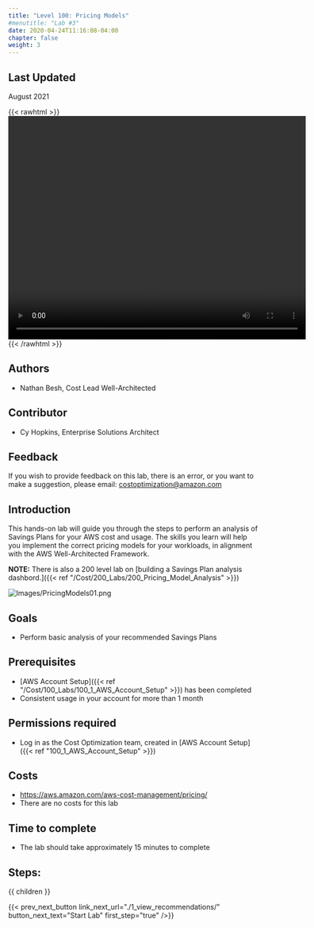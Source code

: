 ```yaml
---
title: "Level 100: Pricing Models"
#menutitle: "Lab #3"
date: 2020-04-24T11:16:08-04:00
chapter: false
weight: 3
---
```

## Last Updated

August 2021

{{< rawhtml >}}
<video width="600" height="450" controls>
  <source src="https://d3h9zoi3eqyz7s.cloudfront.net/Cost/Videos/100PricingModelAnalysis.mp4" type="video/mp4">
  Your browser doesnt support video, or if you're on GitHub head to https://wellarchitectedlabs.com to watch the video.
</video>
{{< /rawhtml >}}

## Authors

- Nathan Besh, Cost Lead Well-Architected

## Contributor

- Cy Hopkins, Enterprise Solutions Architect

## Feedback

If you wish to provide feedback on this lab, there is an error, or you want to make a suggestion, please email: costoptimization@amazon.com

## Introduction

 This hands-on lab will guide you through the steps to perform an analysis of Savings Plans for your AWS cost and usage. The skills you learn will help you implement the correct pricing models for your workloads, in alignment with the AWS Well-Architected Framework.

**NOTE:** There is also a 200 level lab on [building a Savings Plan analysis dashbord.]({{< ref "/Cost/200_Labs/200_Pricing_Model_Analysis" >}})

![Images/PricingModels01.png](/Cost/100_3_Pricing_Models/Images/PricingModels01.png?classes=lab_picture_small)

## Goals

- Perform basic analysis of your recommended Savings Plans

## Prerequisites

- [AWS Account Setup]({{< ref "/Cost/100_Labs/100_1_AWS_Account_Setup" >}}) has been completed
- Consistent usage in your account for more than 1 month

## Permissions required

- Log in as the Cost Optimization team, created in [AWS Account Setup]({{< ref "100_1_AWS_Account_Setup" >}})

## Costs

- https://aws.amazon.com/aws-cost-management/pricing/
- There are no costs for this lab

## Time to complete

- The lab should take approximately 15 minutes to complete

## Steps:

{{ children }}

{{< prev_next_button link_next_url="./1_view_recommendations/" button_next_text="Start Lab" first_step="true" />}}
